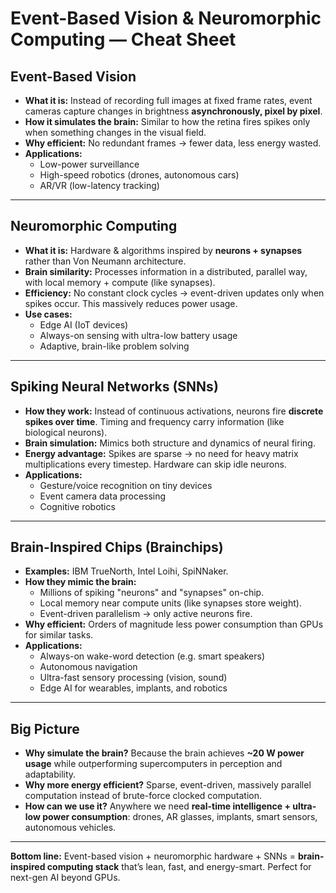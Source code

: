 # Event-Based Vision & Neuromorphic Computing — Cheat Sheet

## Event-Based Vision
- **What it is:** Instead of recording full images at fixed frame rates, event cameras capture changes in brightness **asynchronously, pixel by pixel**.
- **How it simulates the brain:** Similar to how the retina fires spikes only when something changes in the visual field.
- **Why efficient:** No redundant frames → fewer data, less energy wasted.
- **Applications:**
  - Low-power surveillance
  - High-speed robotics (drones, autonomous cars)
  - AR/VR (low-latency tracking)

---

## Neuromorphic Computing
- **What it is:** Hardware & algorithms inspired by **neurons + synapses** rather than Von Neumann architecture.
- **Brain similarity:** Processes information in a distributed, parallel way, with local memory + compute (like synapses).
- **Efficiency:** No constant clock cycles → event-driven updates only when spikes occur. This massively reduces power usage.
- **Use cases:**
  - Edge AI (IoT devices)
  - Always-on sensing with ultra-low battery usage
  - Adaptive, brain-like problem solving

---

## Spiking Neural Networks (SNNs)
- **How they work:** Instead of continuous activations, neurons fire **discrete spikes over time**. Timing and frequency carry information (like biological neurons).
- **Brain simulation:** Mimics both structure and dynamics of neural firing.
- **Energy advantage:** Spikes are sparse → no need for heavy matrix multiplications every timestep. Hardware can skip idle neurons.
- **Applications:**
  - Gesture/voice recognition on tiny devices
  - Event camera data processing
  - Cognitive robotics

---

## Brain-Inspired Chips (Brainchips)
- **Examples:** IBM TrueNorth, Intel Loihi, SpiNNaker.
- **How they mimic the brain:**
  - Millions of spiking "neurons" and "synapses" on-chip.
  - Local memory near compute units (like synapses store weight).
  - Event-driven parallelism → only active neurons fire.
- **Why efficient:** Orders of magnitude less power consumption than GPUs for similar tasks.
- **Applications:**
  - Always-on wake-word detection (e.g. smart speakers)
  - Autonomous navigation
  - Ultra-fast sensory processing (vision, sound)
  - Edge AI for wearables, implants, and robotics

---

## Big Picture
- **Why simulate the brain?** Because the brain achieves **~20 W power usage** while outperforming supercomputers in perception and adaptability.
- **Why more energy efficient?** Sparse, event-driven, massively parallel computation instead of brute-force clocked computation.
- **How can we use it?** Anywhere we need **real-time intelligence + ultra-low power consumption**: drones, AR glasses, implants, smart sensors, autonomous vehicles.

---

**Bottom line:** Event-based vision + neuromorphic hardware + SNNs = **brain-inspired computing stack** that’s lean, fast, and energy-smart. Perfect for next-gen AI beyond GPUs.
